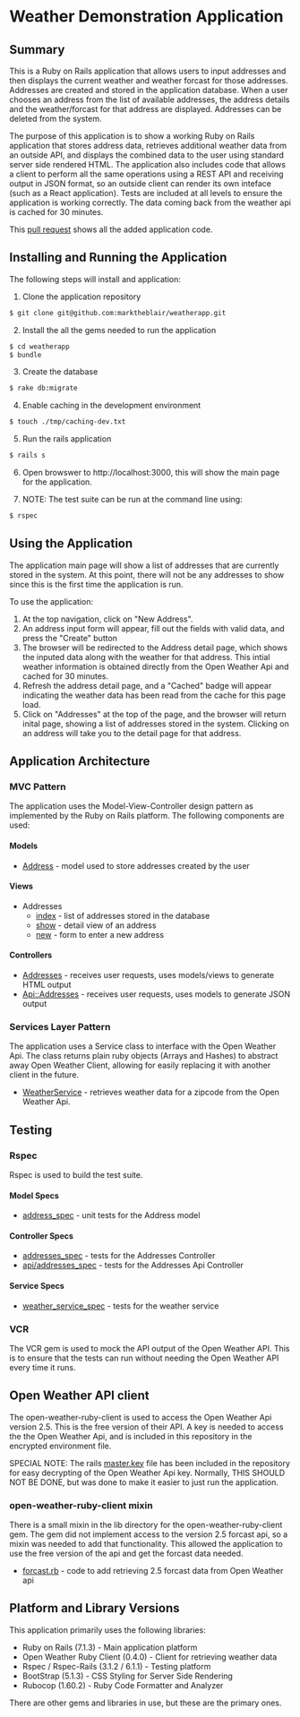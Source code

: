 # Weather Demonstration Application

## Summary
This is a Ruby on Rails application that allows users to input addresses and then displays the current weather and weather forcast for those addresses.  Addresses are created and stored in the application database.  When a user chooses an address from the list of available addresses, the address details and the weather/forcast for that address are displayed.  Addresses can be deleted from the system.

The purpose of this application is to show a working Ruby on Rails application that stores address data, retrieves additional weather data from an outside API, and displays the combined data to the user using standard server side rendered HTML.  The application also includes code that allows a client to perform all the same operations using a REST API and receiving output in JSON format, so an outside client can render its own inteface (such as a React application).  Tests are included at all levels to ensure the application is working correctly.  The data coming back from the weather api is cached for 30 minutes.

This [pull request](https://github.com/marktheblair/weatherapp/pull/1) shows all the added application code.

## Installing and Running the Application

The following steps will install and application:

1.  Clone the application repository
```sh
$ git clone git@github.com:marktheblair/weatherapp.git
```

2.  Install the all the gems needed to run the application

```sh
$ cd weatherapp
$ bundle
```
3.  Create the database

```sh
$ rake db:migrate
```

4.  Enable caching in the development environment

```sh
$ touch ./tmp/caching-dev.txt
```

5.  Run the rails application

```sh
$ rails s
```

6. Open browswer to http://localhost:3000, this will show the main page for the application.

7.  NOTE:  The test suite can be run at the command line using:
```sh
$ rspec
```


## Using the Application

The application main page will show a list of addresses that are currently stored in the system.  At this point, there will not be any addresses to show since this is the first time the application is run.  

To use the application:

1.  At the top navigation, click on "New Address".
2.  An address input form will appear, fill out the fields with valid data, and press the "Create" button
3.  The browser will be redirected to the Address detail page, which shows the inputed data along with the weather for that address.  This intial weather information is obtained directly from the Open Weather Api and cached for 30 minutes.
4.  Refresh the address detail page, and a "Cached" badge will appear indicating the weather data has been read from the cache for this page load.
5.  Click on "Addresses" at the top of the page, and the browser will return inital page, showing a list of addresses stored in the system.  Clicking on an address will take you to the detail page for that address.

## Application Architecture

### MVC Pattern

The application uses the Model-View-Controller design pattern as implemented by the Ruby on Rails platform.  The following components are used:

#### Models

 - [Address](/app/models/address.rb) - model used to store addresses created by the user

 #### Views

 - Addresses
    - [index](/app/views/addresses/index.html.erb) - list of addresses stored in the database
    - [show](/app/views/addresses/show.html.erb) - detail view of an address
    - [new](/app/views/addresses/new.html.erb) - form to enter a new address

#### Controllers

- [Addresses](/app/controllers/addresses_controller.rb) - receives user requests, uses models/views to generate HTML output
- [Api::Addresses](/app/controllers/api/addresses_controller.rb) - receives user requests, uses models to generate JSON output

### Services Layer Pattern

The application uses a Service class to interface with the Open Weather Api.  The class returns plain ruby objects (Arrays and Hashes) to abstract away Open Weather Client, allowing for easily replacing it with another client in the future.

- [WeatherService](/app/services/weather_service.rb) - retrieves weather data for a zipcode from the Open Weather Api.

## Testing

### Rspec 

Rspec is used to build the test suite.

#### Model Specs

- [address_spec](/spec/models/address_spec.rb) - unit tests for the Address model

#### Controller Specs

- [addresses_spec](/spec/requests/addresses_spec.rb) - tests for the Addresses Controller
- [api/addresses_spec](/spec/requests/api/addresses_spec.rb) - tests for the Addresses Api Controller

#### Service Specs
- [weather_service_spec](/spec/services/weather_service_spec.rb) - tests for the weather service

### VCR

The VCR gem is used to mock the API output of the Open Weather API.  This is to ensure that the tests can run without needing the Open Weather API every time it runs.

## Open Weather API client

The open-weather-ruby-client is used to access the Open Weather Api version 2.5.  This is the free version of their API.  A key is needed to access the the Open Weather Api, and is included in this repository in the encrypted environment file.

SPECIAL NOTE:  The rails [master.key](/config/master.key) file has been included in the repository for easy decrypting of the Open Weather Api key.  Normally, THIS SHOULD NOT BE DONE, but was done to make it easier to just run the application.

### open-weather-ruby-client mixin

There is a small mixin in the lib directory for the open-weather-ruby-client gem.  The gem did not implement access to the version 2.5 forcast api, so a mixin was needed to add that functionality.  This allowed the application to use the free version of the api and get the forcast data needed.

- [forcast.rb](/lib/open_weather/endpoints/forcast.rb) - code to add retrieving 2.5 forcast data from Open Weather api

## Platform and Library Versions

This application primarily uses the following libraries:

 - Ruby on Rails (7.1.3) - Main application platform
 - Open Weather Ruby Client (0.4.0) - Client for retrieving weather data
 - Rspec / Rspec-Rails (3.1.2 / 6.1.1) - Testing platform
 - BootStrap (5.1.3) - CSS Styling for Server Side Rendering
 - Rubocop (1.60.2) - Ruby Code Formatter and Analyzer

 There are other gems and libraries in use, but these are the primary ones.